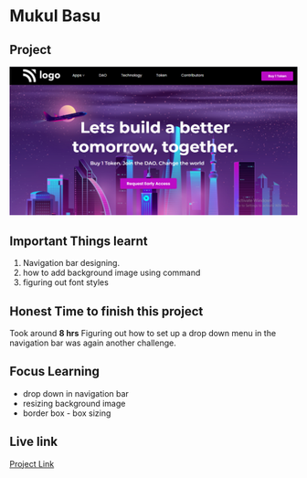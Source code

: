 # Mukul Basu

## Project

![Image](./Capture.PNG)
## Important Things learnt 
1. Navigation bar designing.
2. how to add background image using command
3. figuring out font styles

## Honest Time to finish this project

Took around **8 hrs**
Figuring out how to set up a drop down menu in the navigation bar was again another challenge.

## Focus Learning
- drop down in navigation bar
- resizing background image 
- border box - box sizing

## Live link

[Project Link](https://google.com "Netlify")


